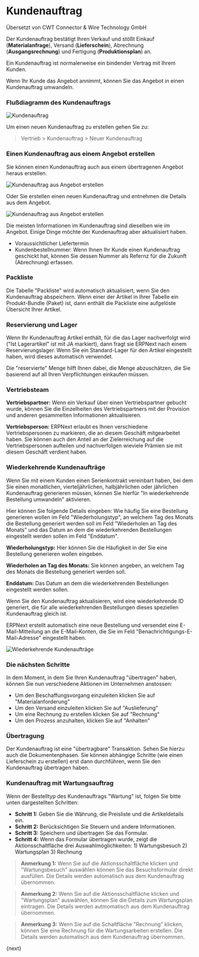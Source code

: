 # Kundenauftrag

<span class="text-muted contributed-by">Übersetzt von CWT Connector & Wire Technology GmbH</span> 

Der Kundenauftrag bestätigt Ihren Verkauf und stößt Einkauf (**Materialanfrage**), Versand (**Lieferschein**), Abrechnung (**Ausgangsrechnung**) und Fertigung (**Produktionsplan**) an.

Ein Kundenauftrag ist normalerweise ein bindender Vertrag mit Ihrem Kunden.

Wenn Ihr Kunde das Angebot annimmt, können Sie das Angebot in einen Kundenauftrag umwandeln.

### Flußdiagramm des Kundenauftrags

![Kundenauftrag]({{docs_base_url}}/assets/old_images/erpnext/sales-order-f.jpg)

Um einen neuen Kundenauftrag zu erstellen gehen Sie zu:

> Vertrieb > Kundenauftrag > Neuer Kundenauftrag

### Einen Kundenauftrag aus einem Angebot erstellen

Sie können einen Kundenauftrag auch aus einem übertragenen Angebot heraus erstellen.

<img class="screenshot" alt="Kundenauftrag aus Angebot erstellen" src="{{docs_base_url}}/assets/img/selling/make-SO-from-quote.png">

Oder Sie erstellen einen neuen Kundenauftrag und entnehmen die Details aus dem Angebot.

<img class="screenshot" alt="Kundenauftrag aus Angebot erstellen" src="{{docs_base_url}}/assets/img/selling/make-so.gif">

Die meisten Informationen im Kundenauftrag sind dieselben wie im Angebot. Einige Dinge möchte der Kundenauftrag aber aktualisiert haben.

* Voraussichtlicher Liefertermin
* Kundenbestellnummer: Wenn Ihnen Ihr Kunde einen Kundenauftrag geschickt hat, können Sie dessen Nummer als Refernz für die Zukunft (Abrechnung) erfassen.

### Packliste

Die Tabelle "Packliste" wird automatisch aktualisiert, wenn Sie den Kundenauftrag abspeichern. Wenn einer der Artikel in Ihrer Tabelle ein Produkt-Bundle (Paket) ist, dann enthält die Packliste eine aufgelöste Übersicht Ihrer Artikel.

### Reservierung und Lager

Wenn Ihr Kundenauftrag Artikel enthält, für die das Lager nachverfolgt wird ("Ist Lagerartikel" ist mit JA markiert), dann fragt sie ERPNext nach einem Reservierungslager. Wenn Sie ein Standard-Lager für den Artikel eingestellt haben, wird dieses automatisch verwendet.

Die "reservierte" Menge hilft Ihnen dabei, die Menge abzuschätzen, die Sie basierend auf all Ihren Verpflichtungen einkaufen müssen.

### Vertriebsteam

**Vertriebspartner:** Wenn ein Verkauf über einen Vertriebspartner gebucht wurde, können Sie die Einzelheiten des Vertriebspartners mit der Provision und anderen gesammelten Informationen aktualisieren.

**Vertriebsperson:** ERPNext erlaubt es Ihnen verschiedene Vertriebspersonen zu markieren, die an diesem Geschäft mitgearbeitet haben. Sie können auch den Anteil an der Zielerreichung auf die Vertriebspersonen aufteilen und nachverfolgen wieviele Prämien sie mit diesem Geschäft verdient haben.

### Wiederkehrende Kundenaufträge

Wenn Sie mit einem Kunden einen Serienkontrakt vereinbart haben, bei dem Sie einen monatlichen, vierteljährlichen, halbjährlichen oder jährlichen Kundenauftrag generieren müssen, können Sie hierfür "In wiederkehrende Bestellung umwandeln" aktivieren.

Hier können Sie folgende Details eingeben: Wie häufig Sie eine Bestellung generieren wollen im Feld "Wiederholungstyp", an welchem Tag des Monats die Bestellung generiert werden soll im Feld "Wiederholen an Tag des Monats" und das Datum an dem die wiederkehrenden Bestellungen eingestellt werden sollen im Feld "Enddatum".

**Wiederholungstyp:** Hier können Sie die Häufigkeit in der Sie eine Bestellung generieren wollen eingeben.

**Wiederholen an Tag des Monats:** Sie können angeben, an welchem Tag des Monats die Bestellung generiert werden soll.

**Enddatum:** Das Datum an dem die wiederkehrenden Bestellungen eingestellt werden sollen.

Wenn Sie den Kundenauftrag aktualisieren, wird eine wiederkehrende ID generiert, die für alle wiederkehrenden Bestellungen dieses speziellen Kundenauftrag gleich ist.

ERPNext erstellt automatisch eine neue Bestellung und versendet eine E-Mail-Mitteilung an die E-Mail-Konten, die Sie im Feld "Benachrichtigungs-E-Mail-Adresse" eingestellt haben.

<img class="screenshot" alt="Wiederkehrende Kundenaufträge" src="{{docs_base_url}}/assets/img/selling/recurring-sales-order.png">

### Die nächsten Schritte

In dem Moment, in dem Sie Ihren Kundenauftrag "übertragen" haben, können Sie nun verschiedene Aktionen im Unternehmen anstossen:

* Um den Beschaffungsvorgang einzuleiten klicken Sie auf "Materialanforderung"
* Um den Versand einzuleiten klicken Sie auf "Auslieferung"
* Um eine Rechnung zu erstellen klicken Sie auf "Rechnung"
* Um den Prozess anzuhalten, klicken Sie auf "Anhalten"

### Übertragung

Der Kundenauftrag ist eine "übertragbare" Transaktion. Sehen Sie hierzu auch die Dokumentenphasen. Sie können abhängige Schritte (wie einen Lieferschein zu erstellen) erst dann durchführen, wenn Sie den Kundenauftrag übertragen haben.

### Kundenauftrag mit Wartungsauftrag

Wenn der Bestelltyp des Kundenauftrags "Wartung" ist, folgen Sie bitte unten dargestellten Schritten:

* **Schritt 1:** Geben Sie die Währung, die Preisliste und die Artikeldetails ein.
* **Schritt 2:** Berücksichtigen Sie Steuern und andere Informationen.
* **Schritt 3:** Speichern und übertragen Sie das Formular.
* **Schritt 4:** Wenn das Formular übertragen wurde, zeigt die Aktionsschaltfläche drei Auswahlmöglichkeiten: 1) Wartungsbesuch 2) Wartungsplan 3) Rechnung

> **Anmerkung 1:** Wenn Sie auf die Aktionsschaltfläche klicken und "Wartungsbesuch" auswählen können Sie das Besuchsformular direkt ausfüllen. Die Details werden automatisch aus dem Kundenauftrag übernommen.

> **Anmerkung 2:** Wenn Sie auf die Aktionsschaltfläche klicken und "Wartungsplan" auswählen, können Sie die Details zum Wartungsplan eintragen. Die Details werden autmomatisch aus dem Kundenauftrag übernommen.

> **Anmerkung 3:** Wenn Sie auf die Schaltfläche "Rechnung" klicken, können Sie eine Rechnung für die Wartungsarbeiten erstellen. Die Details werden automatisch aus dem Kundenauftrag übernommen.

{next}
